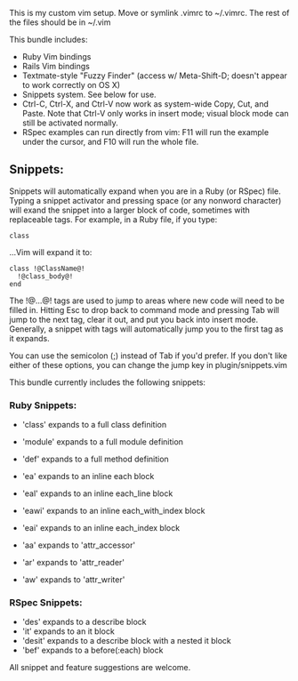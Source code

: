 This is my custom vim setup. Move or symlink .vimrc to ~/.vimrc. The rest of the files should be in ~/.vim

This bundle includes:

* Ruby Vim bindings
* Rails Vim bindings
* Textmate-style "Fuzzy Finder" (access w/ Meta-Shift-D; doesn't appear to work correctly on OS X)
* Snippets system.  See below for use.
* Ctrl-C, Ctrl-X, and Ctrl-V now work as system-wide Copy, Cut, and Paste.  Note that Ctrl-V only works in insert mode; visual block mode can still be activated normally.
* RSpec examples can run directly from vim: F11 will run the example under the cursor, and F10 will run the whole file.

## Snippets:
Snippets will automatically expand when you are in a Ruby (or RSpec) file.  Typing a snippet activator and pressing space (or any nonword character) will exand the snippet into a larger block of code, sometimes with replaceable tags. For example, in a Ruby file, if you type:

    class

...Vim will expand it to:

    class !@ClassName@!
      !@class_body@!
    end

The !@...@! tags are used to jump to areas where new code will need to be filled in.  Hitting Esc to drop back to command mode and pressing Tab will jump to the next tag, clear it out, and put you back into insert mode.  Generally, a snippet with tags will automatically jump you to the first tag as it expands.

You can use the semicolon (;) instead of Tab if you'd prefer.  If you don't like either of these options, you can change the jump key in plugin/snippets.vim

This bundle currently includes the following snippets:

### Ruby Snippets:
* 'class' expands to a full class definition
* 'module' expands to a full module definition
* 'def' expands to a full method definition

* 'ea' expands to an inline each block
* 'eal' expands to an inline each_line block
* 'eawi' expands to an inline each_with_index block
* 'eai' expands to an inline each_index block

* 'aa' expands to 'attr_accessor'
* 'ar' expands to 'attr_reader'
* 'aw' expands to 'attr_writer'

### RSpec Snippets:
* 'des' expands to a describe block
* 'it' expands to an it block
* 'desit' expands to a describe block with a nested it block
* 'bef' expands to a before(:each) block

All snippet and feature suggestions are welcome.

